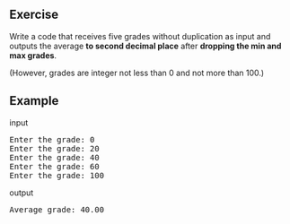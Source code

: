 ## Exercise
Write a code that receives five grades without duplication as input and outputs the average **to second decimal place** after **dropping the min and max grades**.

(However, grades are integer not less than 0 and not more than 100.)

## Example
input
<pre>
Enter the grade: 0
Enter the grade: 20
Enter the grade: 40
Enter the grade: 60
Enter the grade: 100
</pre>
output
<pre>
Average grade: 40.00
</pre>